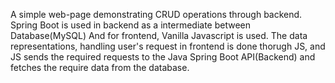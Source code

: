A simple web-page demonstrating CRUD operations through backend. 
Spring Boot is used in backend as a intermediate between Database(MySQL)
And for frontend, Vanilla Javascript is used.
The data representations, handling user's request in frontend is done thorugh JS, and JS sends the required requests to the Java Spring Boot API(Backend) and fetches the require data 
from the database.
